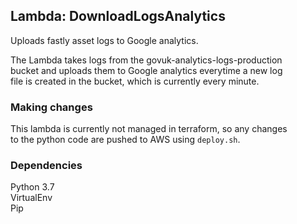 ## Lambda: DownloadLogsAnalytics

Uploads fastly asset logs to Google analytics.

The Lambda takes logs from the govuk-analytics-logs-production<br/>bucket and uploads them to Google analytics everytime a new log<br/>file is created in the bucket, which is currently every minute.

### Making changes

This lambda is currently not managed in terraform, so any changes<br/>to the python code are pushed to AWS using ```deploy.sh```.

### Dependencies

Python 3.7  
VirtualEnv  
Pip
